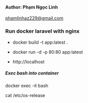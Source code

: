 #### Author: Phạm Ngọc Linh
<phamlinhaz229@gmail.com>

### Run docker laravel with nginx

- docker build -t app:latest .

- docker run -d -p 80:80 app:latest

- http://localhost


##### Exec bash into container 

docker exec -it <container id> bash 

cat /etc/os-release
